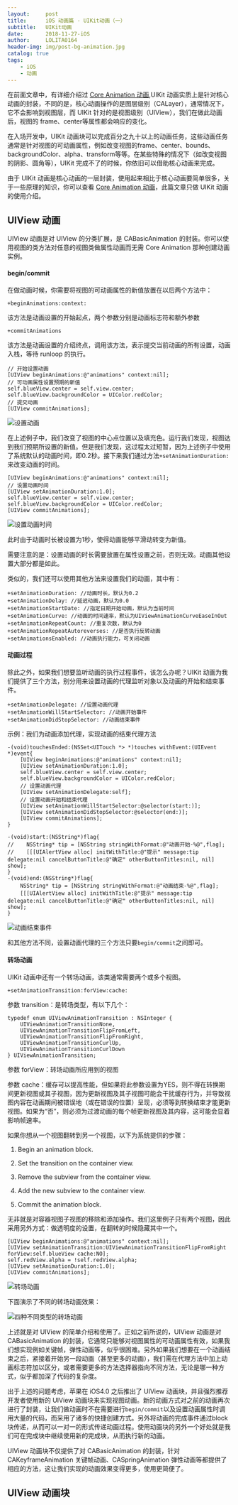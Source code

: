 ```yaml
---
layout:     post
title:      iOS 动画篇 - UIKit动画（一）
subtitle:   UIKit动画
date:       2018-11-27-iOS 
author:     LOLITA0164
header-img: img/post-bg-animation.jpg
catalog: true
tags: 
    - iOS
    - 动画
---
```


在前面文章中，有详细介绍过 [Core Animation 动画](http://luoliang.online/2018/11/19/iOS-%E5%8A%A8%E7%94%BB%E7%AF%87-Core-Animation/),UIKit 动画实质上是针对核心动画的封装，不同的是，核心动画操作的是图层级别（CALayer），通常情况下，它不会影响到视图层，而 UIKit 针对的是视图级别（UIView），我们在做此动画后，视图的 frame、center等属性都会响应的变化。

在入场开发中，UIKit 动画块可以完成百分之九十以上的动画任务，这些动画任务通常是针对视图的可动画属性，例如改变视图的frame、center、bounds、backgroundColor、alpha、transform等等。在某些特殊的情况下（如改变视图的阴影、圆角等），UIKit 完成不了的时候，你依旧可以借助核心动画来完成。

由于 UIKit 动画是核心动画的一层封装，使用起来相比于核心动画要简单很多，关于一些原理的知识，你可以查看 [Core Animation 动画](http://luoliang.online/2018/11/19/iOS-%E5%8A%A8%E7%94%BB%E7%AF%87-Core-Animation/)，此篇文章只做 UIKit 动画的使用介绍。


## UIView 动画

UIView 动画是对 UIView 的分类扩展，是 CABasicAnimation 的封装。你可以使用视图的类方法对任意的视图类做属性动画而无需 Core Animation 那种创建动画实例。

#### begin/commit

在做动画时候，你需要将视图的可动画属性的新值放置在以后两个方法中：

`+beginAnimations:context:`

该方法是动画设置的开始起点，两个参数分别是动画标志符和额外参数

`+commitAnimations`

该方法是动画设置的介绍终点，调用该方法，表示提交当前动画的所有设置，动画入栈，等待 runloop 的执行。

```
// 开始设置动画
[UIView beginAnimations:@"animations" context:nil];
// 可动画属性设置预期的新值
self.blueView.center = self.view.center;
self.blueView.backgroundColor = UIColor.redColor;
// 提交动画
[UIView commitAnimations];
```

![设置动画](https://ws1.sinaimg.cn/large/006tNbRwgy1fxtn0bvooeg308w03o3yc.gif)

在上述例子中，我们改变了视图的中心点位置以及填充色。运行我们发现，视图达到我们预期所设置的新值。但是我们发现，这过程太过短暂，因为上述例子中使用了系统默认的动画时间，即0.2秒。接下来我们通过方法`+setAnimationDuration:`来改变动画的时间。

```
[UIView beginAnimations:@"animations" context:nil];
// 设置动画时间
[UIView setAnimationDuration:1.0];
self.blueView.center = self.view.center;
self.blueView.backgroundColor = UIColor.redColor;
[UIView commitAnimations];
```

![设置动画时间](https://ws4.sinaimg.cn/large/006tNbRwgy1fxtn7hcivxg308w03uq2x.gif)

此时由于动画时长被设置为1秒，使得动画能够平滑动转变为新值。

需要注意的是：设置动画的时长需要放置在属性设置之前，否则无效。动画其他设置大部分都是如此。

类似的，我们还可以使用其他方法来设置我们的动画，其中有：

```
+setAnimationDuration: //动画时长，默认为0.2
+setAnimationDelay: //延迟动画，默认为0.0
+setAnimationStartDate: //指定日期开始动画，默认为当前时间
+setAnimationCurve: //动画的时间速率，默认为UIViewAnimationCurveEaseInOut
+setAnimationRepeatCount: //重复次数，默认为0
+setAnimationRepeatAutoreverses: //是否执行反转动画
+setAnimationsEnabled: //动画执行能力，可关闭动画
```

#### 动画过程

除此之外，如果我们想要监听动画的执行过程事件，该怎么办呢？UIKit 动画为我们提供了三个方法，别分用来设置动画的代理监听对象以及动画的开始和结束事件。

```
+setAnimationDelegate: //设置动画代理
+setAnimationWillStartSelector: //动画开始事件
+setAnimationDidStopSelector: //动画结束事件
```

示例：我们为动画添加代理，实现动画的结束代理方法

```
-(void)touchesEnded:(NSSet<UITouch *> *)touches withEvent:(UIEvent *)event{
    [UIView beginAnimations:@"animations" context:nil];
    [UIView setAnimationDuration:1.0];
    self.blueView.center = self.view.center;
    self.blueView.backgroundColor = UIColor.redColor;
    // 设置动画代理
    [UIView setAnimationDelegate:self];
    // 设置动画开始和结束代理
    [UIView setAnimationWillStartSelector:@selector(start:)];
    [UIView setAnimationDidStopSelector:@selector(end:)];
    [UIView commitAnimations];
}

-(void)start:(NSString*)flag{
//    NSString* tip = [NSString stringWithFormat:@"动画开始-%@",flag];
//    [[[UIAlertView alloc] initWithTitle:@"提示" message:tip delegate:nil cancelButtonTitle:@"确定" otherButtonTitles:nil, nil] show];
}
-(void)end:(NSString*)flag{
    NSString* tip = [NSString stringWithFormat:@"动画结束-%@",flag];
    [[[UIAlertView alloc] initWithTitle:@"提示" message:tip delegate:nil cancelButtonTitle:@"确定" otherButtonTitles:nil, nil] show];
}
```

![动画结束事件](https://ws1.sinaimg.cn/large/006tNbRwgy1fxtogb3jtyg308w05igml.gif)

和其他方法不同，设置动画代理的三个方法只要`begin/commit`之间即可。

#### 转场动画

UIKit 动画中还有一个转场动画，该类通常需要两个或多个视图。

```
+setAnimationTransition:forView:cache:
```

参数 transition：是转场类型，有以下几个：

```
typedef enum UIViewAnimationTransition : NSInteger {
    UIViewAnimationTransitionNone,
    UIViewAnimationTransitionFlipFromLeft,
    UIViewAnimationTransitionFlipFromRight,
    UIViewAnimationTransitionCurlUp,
    UIViewAnimationTransitionCurlDown
} UIViewAnimationTransition;
```

参数 forView：转场动画所应用到的视图

参数 cache：缓存可以提高性能，但如果将此参数设置为YES，则不得在转换期间更新视图或其子视图，因为更新视图及其子视图可能会干扰缓存行为，并导致视图内容在动画期间被错误地（或在错误的位置）呈现，必须等到转换结束才能更新视图。如果为“否”，则必须为过渡动画的每个帧更新视图及其内容，这可能会显着影响帧速率。

如果你想从一个视图翻转到另一个视图，以下为系统提供的步骤：

1. Begin an animation block.

2. Set the transition on the container view.

3. Remove the subview from the container view.

4. Add the new subview to the container view.

5. Commit the animation block.

无非就是对容器视图子视图的移除和添加操作。我们这里例子只有两个视图，因此采用另外方式：做透明度的设置，在翻转的时候隐藏其中一个。

```
[UIView beginAnimations:@"animations" context:nil];
[UIView setAnimationTransition:UIViewAnimationTransitionFlipFromRight forView:self.blueView cache:NO];
self.redView.alpha = !self.redView.alpha;
[UIView setAnimationDuration:1.0];
[UIView commitAnimations];
```

![转场动画](https://ws1.sinaimg.cn/large/006tNbRwgy1fxtp2f7cbsg308w06sgmt.gif)

下面演示了不同的转场动画效果：

![四种不同类型的转场动画](https://ws4.sinaimg.cn/large/006tNbRwgy1fxtrl722hqg308w06sdkq.gif)


上述就是对 UIView 的简单介绍和使用了。正如之前所说的，UIView 动画是对 CABasicAnimation 的封装，它通常只能够对视图属性的可动画属性有效，如果我们想实现例如关键帧，弹性动画等，似乎很困难。另外如果我们想要在一个动画结束之后，紧接着开始另一段动画（甚至更多的动画），我们需在代理方法中加上动画标志符加以区分，或者需要更多的方法选择器指向不同方法，无论是哪一种方式，似乎都加深了代码的复杂度。

出于上述的问题考虑，苹果在 iOS4.0 之后推出了 UIView 动画块，并且强烈推荐开发者使用新的 UIView 动画块来实现视图动画。新的动画方式对之前的动画再次进行了封装，让我们做动画时不在需要进行`begin/commit`以及设置动画属性时调用大量的代码，而采用了诸多的快捷创建方式。另外将动画的完成事件通过block块传递，从而可以一对一的形式传递动画过程。使用动画块的另外一个好处就是我们可在完成块中继续使用新的完成块，从而执行新的动画。

UIView 动画块不仅提供了对 CABasicAnimation 的封装，针对 CAKeyframeAnimation 关键帧动画、CASpringAnimation 弹性动画等都提供了相应的方法，这让我们实现的动画效果变得更多，使用更简便了。


## UIView 动画块



































